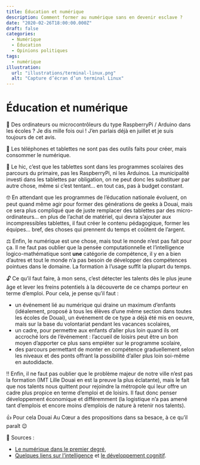 ```yaml
---
title: Éducation et numérique
description: Comment former au numérique sans en devenir esclave ?
date: "2020-02-26T18:00:00.000Z"
draft: false
categories:
  - Numérique
  - Éducation
  - Opinions politiques
tags:
  - numérique
illustration:
  url: "illustrations/terminal-linux.png"
  alt: "Capture d’écran d’un terminal Linux"
---
```


# Éducation et numérique

🤖 Des ordinateurs ou microcontrôleurs du type RaspberryPi / Arduino dans les écoles ? Je dis mille fois oui ! J’en parlais déjà en juillet et je suis toujours de cet avis.

📳 Les téléphones et tablettes ne sont pas des outils faits pour créer, mais consommer le numérique.

🤔 Le hic, c’est que les tablettes sont dans les programmes scolaires des parcours du primaire, pas les RaspberryPi, ni les Arduinos. La municipalité investi dans les tablettes par obligation, on ne peut donc les substituer par autre chose, même si c’est tentant... en tout cas, pas à budget constant.

🤓 En attendant que les programmes de l’éducation nationale évoluent, on peut quand même agir pour former des générations de geeks à Douai, mais ce sera plus compliqué que de juste remplacer des tablettes par des micro-ordinateurs... en plus de l’achat de matériel, qui devra s’ajouter aux incompressibles tablettes, il faut créer le contenu pédagogique, former les équipes... bref, des choses qui prennent du temps et coûtent de l’argent.

⚖️ Enfin, le numérique est une chose, mais tout le monde n’est pas fait pour ça. Il ne faut pas oublier que la pensée computationnelle et l’intelligence logico-mathématique sont **une** catégorie de compétence, il y en a bien d’autres et tout le monde n’a pas besoin de développer des compétences pointues dans le domaine. La formation à l’usage suffit la plupart du temps.

🔓 Ce qu’il faut faire, à mon sens, c’est détecter les talents dès le plus jeune âge et lever les freins potentiels à la découverte de ce champs porteur en terme d’emploi. Pour cela, je pense qu’il faut :

- un événement lié au numérique qui draine un maximum d’enfants (idéalement, proposé à tous les élèves d’une même section dans toutes les écoles de Douai), un événement de ce type a déjà été mis en oeuvre, mais sur la base du volontariat pendant les vacances scolaires,
- un cadre, pour permettre aux enfants d’aller plus loin quand ils ont accroché lors de l’événement : l’accueil de loisirs peut être un bon moyen d’apporter ce plus sans empiéter sur le programme scolaire,
- des parcours permettant de monter en compétence graduellement selon les niveaux et des ponts offrant la possibilité d’aller plus loin soi-même en autodidacte.

‼️ Enfin, il ne faut pas oublier que le problème majeur de notre ville n’est pas la formation (IMT Lille Douai en est la preuve la plus éclatante), mais le fait que nos talents nous quittent pour rejoindre la métropole qui leur offre un cadre plus propice en terme d’emploi et de loisirs. Il faut donc penser développement économique et différemment (la logistique n’a pas amené tant d’emplois et encore moins d’emplois de nature à retenir nos talents).

👍 Pour cela Douai Au Cœur a des propositions dans sa besace, à ce qu’il paraît 😉

📰 Sources :

- [Le numérique dans le premier degré](https://eduscol.education.fr/pid29714/le-numerique-dans-le-premier-degre.html),
- [Quelques liens sur l’intelligence](https://fr.wikipedia.org/wiki/Mod%C3%A8le_de_Cattell-Horn-Carroll) et [le développement cognitif](https://fr.wikipedia.org/wiki/Th%C3%A9orie_des_intelligences_multiples).

